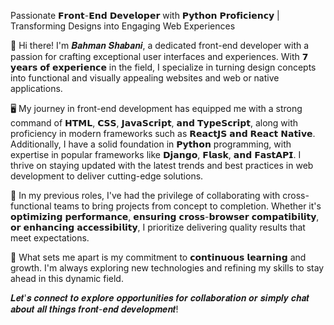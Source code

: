 Passionate 𝗙𝗿𝗼𝗻𝘁-𝗘𝗻𝗱 𝗗𝗲𝘃𝗲𝗹𝗼𝗽𝗲𝗿 with 𝗣𝘆𝘁𝗵𝗼𝗻 𝗣𝗿𝗼𝗳𝗶𝗰𝗶𝗲𝗻𝗰𝘆 | Transforming Designs into Engaging Web Experiences

👋 Hi there! I'm 𝑩𝒂𝒉𝒎𝒂𝒏 𝑺𝒉𝒂𝒃𝒂𝒏𝒊, a dedicated front-end developer with a passion for crafting exceptional user interfaces and experiences. With 𝟳 𝘆𝗲𝗮𝗿𝘀 𝗼𝗳 𝗲𝘅𝗽𝗲𝗿𝗶𝗲𝗻𝗰𝗲 in the field, I specialize in turning design concepts into functional and visually appealing websites and web or native applications.

🖥️ My journey in front-end development has equipped me with a strong command of 𝗛𝗧𝗠𝗟, 𝗖𝗦𝗦, 𝗝𝗮𝘃𝗮𝗦𝗰𝗿𝗶𝗽𝘁, 𝗮𝗻𝗱 𝗧𝘆𝗽𝗲𝗦𝗰𝗿𝗶𝗽𝘁, along with proficiency in modern frameworks such as 𝗥𝗲𝗮𝗰𝘁𝗝𝗦 𝗮𝗻𝗱 𝗥𝗲𝗮𝗰𝘁 𝗡𝗮𝘁𝗶𝘃𝗲. Additionally, I have a solid foundation in 𝗣𝘆𝘁𝗵𝗼𝗻 programming, with expertise in popular frameworks like 𝗗𝗷𝗮𝗻𝗴𝗼, 𝗙𝗹𝗮𝘀𝗸, 𝗮𝗻𝗱 𝗙𝗮𝘀𝘁𝗔𝗣𝗜. I thrive on staying updated with the latest trends and best practices in web development to deliver cutting-edge solutions.

💼 In my previous roles, I've had the privilege of collaborating with cross-functional teams to bring projects from concept to completion. Whether it's 𝗼𝗽𝘁𝗶𝗺𝗶𝘇𝗶𝗻𝗴 𝗽𝗲𝗿𝗳𝗼𝗿𝗺𝗮𝗻𝗰𝗲, 𝗲𝗻𝘀𝘂𝗿𝗶𝗻𝗴 𝗰𝗿𝗼𝘀𝘀-𝗯𝗿𝗼𝘄𝘀𝗲𝗿 𝗰𝗼𝗺𝗽𝗮𝘁𝗶𝗯𝗶𝗹𝗶𝘁𝘆, 𝗼𝗿 𝗲𝗻𝗵𝗮𝗻𝗰𝗶𝗻𝗴 𝗮𝗰𝗰𝗲𝘀𝘀𝗶𝗯𝗶𝗹𝗶𝘁𝘆, I prioritize delivering quality results that meet expectations.

🌟 What sets me apart is my commitment to 𝗰𝗼𝗻𝘁𝗶𝗻𝘂𝗼𝘂𝘀 𝗹𝗲𝗮𝗿𝗻𝗶𝗻𝗴 and growth. I'm always exploring new technologies and refining my skills to stay ahead in this dynamic field.

𝑳𝒆𝒕'𝒔 𝒄𝒐𝒏𝒏𝒆𝒄𝒕 𝒕𝒐 𝒆𝒙𝒑𝒍𝒐𝒓𝒆 𝒐𝒑𝒑𝒐𝒓𝒕𝒖𝒏𝒊𝒕𝒊𝒆𝒔 𝒇𝒐𝒓 𝒄𝒐𝒍𝒍𝒂𝒃𝒐𝒓𝒂𝒕𝒊𝒐𝒏 𝒐𝒓 𝒔𝒊𝒎𝒑𝒍𝒚 𝒄𝒉𝒂𝒕 𝒂𝒃𝒐𝒖𝒕 𝒂𝒍𝒍 𝒕𝒉𝒊𝒏𝒈𝒔 𝒇𝒓𝒐𝒏𝒕-𝒆𝒏𝒅 𝒅𝒆𝒗𝒆𝒍𝒐𝒑𝒎𝒆𝒏𝒕!